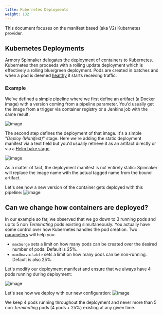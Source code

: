 ```yaml
---
title: Kubernetes Deployments
weight: 132
---
```



This document focuses on the manifest based (aka V2) Kubernetes provider.

## Kubernetes Deployments
Armory Spinnaker delegates the deployment of containers to Kubernetes. Kubernetes then proceeds with a rolling update deployment which is effectively a rolling blue/green deployment.
Pods are created in batches and when a pod is deemed [healthy](https://kubernetes.io/docs/tasks/configure-pod-container/configure-liveness-readiness-probes/) it starts receiving traffic.

### Example
We've defined a simple pipeline where we first define an artifact (a Docker image) with a version coming from a pipeline parameter.
You'd usually get the image from a trigger via container registry or a Jenkins job with the same result.

![image](/images/kubernetes_deployments_1.png)


The second step defines the deployment of that image. It's a simple "*Deploy (Manifest)*" stage. Here we're adding the static deployment manifest via a text field but you'd usually retrieve it as an artifact directly
or via a [Helm bake stage](https://kb.armory.io/kubernetes/using-spinnaker-and-helm/).

![image](/images/kubernetes_deployments_2.png)

As a matter of fact, the deployment manifest is not entirely static: Spinnaker will replace the image name with the actual tagged name from the bound artifact.

Let's see how a new version of the container gets deployed with this pipeline:
![image](/images/rollingupdate-default.gif)


## Can we change how containers are deployed?
In our example so far, we observed that we go down to 3 running pods and up to 5 non *Terminating* pods existing simultaneously.
You actually have some control over how Kubernetes handles the pod creation.
Two [parameters](https://kubernetes.io/docs/concepts/workloads/controllers/deployment/#rolling-update-deployment) will help you:
- `maxSurge` sets a limit on how many pods can be created over the desired number of pods. Default is 25%.
- `maxUnavailable` sets a limit on how many pods can be non-running. Default is also 25%.

Let's modify our deployment manifest and ensure that we always have 4 pods running during deployment:

![image](/images/kubernetes_deployments_3.png)

Let's see how we deploy with our new configuration:
![image](/images/rollingupdate-0.gif)

We keep 4 pods running throughout the deployment and never more than 5 non *Terminating* pods (4 pods + 25%) existing at any given time.
